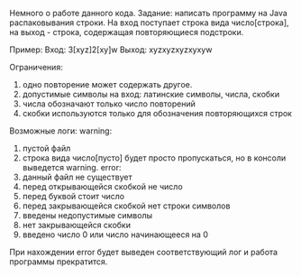 Немного о работе данного кода.
Задание: написать программу на Java распаковывания строки. На вход поступает строка вида число[строка], на выход - строка, содержащая повторяющиеся подстроки.

Пример:
Вход: 3[xyz]2[xy]w
Выход: xyzxyzxyzxyxyw

Ограничения:
1) одно повторение может содержать другое.
2) допустимые символы на вход: латинские символы, числа, скобки
3) числа обозначают только число повторений
4) скобки используются только для обозначения повторяющихся строк

Возможные логи:
warning:
1) пустой файл
2) строка вида число[пусто] будет просто пропускаться, но в консоли выведется warning.
error:
1) данный файл не существует
2) перед открывающейся скобкой не число
3) перед буквой стоит число
4) перед закрывающейся скобкой нет строки символов
5) введены недопустимые символы
6) нет закрывающейся скобки
7) введено число 0 или число начинающееся на 0

При нахождении error будет выведен соответствующий лог и работа программы прекратится.
